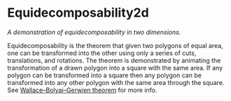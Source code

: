 # Equidecomposability2d

*A demonstration of equidecomposability in two dimensions.*

Equidecomposability is the theorem that given two polygons of equal area, one can be transformed into the other using only a series of cuts, translations, and rotations. The theorem is demonstrated by animating the transformation of a drawn polygon into a square with the same area. If any polygon can be transformed into a square then any polygon can be transformed into any other polygon with the same area through the square. See [Wallace–Bolyai–Gerwien theorem](https://en.wikipedia.org/wiki/Wallace%E2%80%93Bolyai%E2%80%93Gerwien_theorem) for more info.
